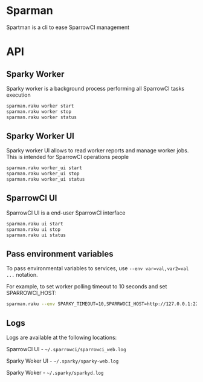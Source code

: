 # Sparman

Spartman is a cli to ease SparrowCI management

# API

## Sparky Worker

Sparky worker is a background process performing all SparrowCI tasks execution

```bash
sparman.raku worker start
sparman.raku worker stop
sparman.raku worker status
```

## Sparky Worker UI

Sparky worker UI allows to read worker reports and manage worker jobs. This
is intended for SparrowCI operations people

```bash
sparman.raku worker_ui start
sparman.raku worker_ui stop
sparman.raku worker_ui status
```

## SparrowCI UI

SparrowCI UI is a end-user SparrowCI interface

```bash
sparman.raku ui start
sparman.raku ui stop
sparman.raku ui status
```
## Pass environment variables

To pass environmental variables to services, use `--env var=val,var2=val ...` notation.

For example, to set worker polling timeout to 10 seconds and set SPARROWCI_HOST:

```bash
sparman.raku --env SPARKY_TIMEOUT=10,SPARRWOCI_HOST=http://127.0.0.1:2222 worker start
```

## Logs

Logs are available at the following locations:

SparrowCI UI - `~/.sparrowci/sparrowci_web.log`

Sparky Woker UI - `~/.sparky/sparky-web.log`

Sparky Woker - `~/.sparky/sparkyd.log `
